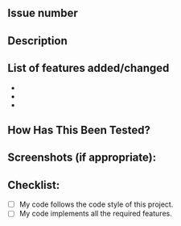 <!--- Provide a general summary of your changes in the Title above -->

## Issue number

<!--- If there is an associated github issues, please specify here -->

## Description

<!--- Describe your changes in detail -->

## List of features added/changed

<!--- What types of changes does your code introduce? Put an `x` in all the boxes that apply: -->

-
-
-

## How Has This Been Tested?

<!--- Please describe in detail how you tested your changes. -->
<!--- Include details of your testing environment, tests ran to see how -->
<!--- your change affects other areas of the code, etc. -->

## Screenshots (if appropriate):

## Checklist:

<!--- Go over all the following points, and put an `x` in all the boxes that apply. -->
<!--- If you're unsure about any of these, don't hesitate to ask. We're here to help! -->

- [ ] My code follows the code style of this project.
- [ ] My code implements all the required features.

